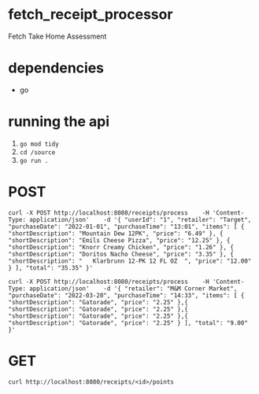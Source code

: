 # fetch_receipt_processor
Fetch Take Home Assessment

# dependencies
- go

# running the api
1. `go mod tidy`
2. `cd /source`
3. `go run .`

# POST
`curl -X POST http://localhost:8080/receipts/process    -H 'Content-Type: application/json'    -d '{
     "userId": "1",
     "retailer": "Target",
     "purchaseDate": "2022-01-01",
     "purchaseTime": "13:01",
     "items": [
       {
         "shortDescription": "Mountain Dew 12PK",
         "price": "6.49"
       },
       {
         "shortDescription": "Emils Cheese Pizza",
         "price": "12.25"
       },
       {
         "shortDescription": "Knorr Creamy Chicken",
         "price": "1.26"
       },
       {
         "shortDescription": "Doritos Nacho Cheese",
         "price": "3.35"
       },
       {
         "shortDescription": "   Klarbrunn 12-PK 12 FL OZ  ",
         "price": "12.00"
       }
     ],
     "total": "35.35"
   }'`

  `curl -X POST http://localhost:8080/receipts/process    -H 'Content-Type: application/json'    -d '{
  "retailer": "M&M Corner Market",
  "purchaseDate": "2022-03-20",
  "purchaseTime": "14:33",
  "items": [
    {
      "shortDescription": "Gatorade",
      "price": "2.25"
    },{
      "shortDescription": "Gatorade",
      "price": "2.25"
    },{
      "shortDescription": "Gatorade",
      "price": "2.25"
    },{
      "shortDescription": "Gatorade",
      "price": "2.25"
    }
  ],
  "total": "9.00"
}'`

# GET
`curl http://localhost:8080/receipts/<id>/points`